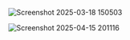![Screenshot 2025-03-18 150503](https://github.com/user-attachments/assets/5a298be9-fbc5-495d-9af5-2cca8d4631e4)

![Screenshot 2025-04-15 201116](https://github.com/user-attachments/assets/aedf8ca9-0d86-4fcf-9934-8e833f8dc936)
